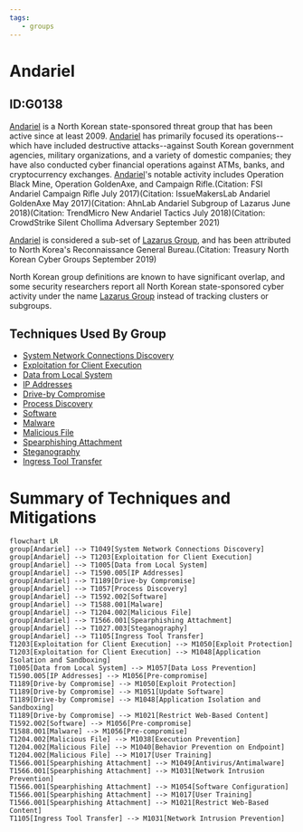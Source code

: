 ```yaml
---
tags:
   - groups
---
```

# Andariel
## ID:G0138
[Andariel](groups/G0138) is a North Korean state-sponsored threat group that has been active since at least 2009. [Andariel](groups/G0138) has primarily focused its operations--which have included destructive attacks--against South Korean government agencies, military organizations, and a variety of domestic companies; they have also conducted cyber financial operations against ATMs, banks, and cryptocurrency exchanges. [Andariel](groups/G0138)'s notable activity includes Operation Black Mine, Operation GoldenAxe, and Campaign Rifle.(Citation: FSI Andariel Campaign Rifle July 2017)(Citation: IssueMakersLab Andariel GoldenAxe May 2017)(Citation: AhnLab Andariel Subgroup of Lazarus June 2018)(Citation: TrendMicro New Andariel Tactics July 2018)(Citation: CrowdStrike Silent Chollima Adversary September 2021)

[Andariel](groups/G0138) is considered a sub-set of [Lazarus Group](groups/G0032), and has been attributed to North Korea's Reconnaissance General Bureau.(Citation: Treasury North Korean Cyber Groups September 2019)

North Korean group definitions are known to have significant overlap, and some security researchers report all North Korean state-sponsored cyber activity under the name [Lazarus Group](groups/G0032) instead of tracking clusters or subgroups.
## Techniques Used By Group
* [System Network Connections Discovery](techniques/T1049)
* [Exploitation for Client Execution](techniques/T1203)
* [Data from Local System](techniques/T1005)
* [IP Addresses](techniques/T1590/005)
* [Drive-by Compromise](techniques/T1189)
* [Process Discovery](techniques/T1057)
* [Software](techniques/T1592/002)
* [Malware](techniques/T1588/001)
* [Malicious File](techniques/T1204/002)
* [Spearphishing Attachment](techniques/T1566/001)
* [Steganography](techniques/T1027/003)
* [Ingress Tool Transfer](techniques/T1105)

# Summary of Techniques and Mitigations
```mermaid
flowchart LR
group[Andariel] --> T1049[System Network Connections Discovery]
group[Andariel] --> T1203[Exploitation for Client Execution]
group[Andariel] --> T1005[Data from Local System]
group[Andariel] --> T1590.005[IP Addresses]
group[Andariel] --> T1189[Drive-by Compromise]
group[Andariel] --> T1057[Process Discovery]
group[Andariel] --> T1592.002[Software]
group[Andariel] --> T1588.001[Malware]
group[Andariel] --> T1204.002[Malicious File]
group[Andariel] --> T1566.001[Spearphishing Attachment]
group[Andariel] --> T1027.003[Steganography]
group[Andariel] --> T1105[Ingress Tool Transfer]
T1203[Exploitation for Client Execution] --> M1050[Exploit Protection]
T1203[Exploitation for Client Execution] --> M1048[Application Isolation and Sandboxing]
T1005[Data from Local System] --> M1057[Data Loss Prevention]
T1590.005[IP Addresses] --> M1056[Pre-compromise]
T1189[Drive-by Compromise] --> M1050[Exploit Protection]
T1189[Drive-by Compromise] --> M1051[Update Software]
T1189[Drive-by Compromise] --> M1048[Application Isolation and Sandboxing]
T1189[Drive-by Compromise] --> M1021[Restrict Web-Based Content]
T1592.002[Software] --> M1056[Pre-compromise]
T1588.001[Malware] --> M1056[Pre-compromise]
T1204.002[Malicious File] --> M1038[Execution Prevention]
T1204.002[Malicious File] --> M1040[Behavior Prevention on Endpoint]
T1204.002[Malicious File] --> M1017[User Training]
T1566.001[Spearphishing Attachment] --> M1049[Antivirus/Antimalware]
T1566.001[Spearphishing Attachment] --> M1031[Network Intrusion Prevention]
T1566.001[Spearphishing Attachment] --> M1054[Software Configuration]
T1566.001[Spearphishing Attachment] --> M1017[User Training]
T1566.001[Spearphishing Attachment] --> M1021[Restrict Web-Based Content]
T1105[Ingress Tool Transfer] --> M1031[Network Intrusion Prevention]
```
